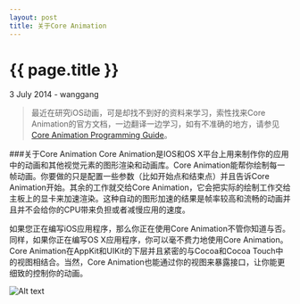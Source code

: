 ```yaml
---
layout: post
title: 关于Core Animation
---
```


{{ page.title }}
================

<p class="meta">3 July 2014 - wanggang</p>

> 最近在研究iOS动画，可是却找不到好的资料来学习，索性找来Core Animation的官方文档，一边翻译一边学习，如有不准确的地方，请参见[Core Animation Programming Guide](https://developer.apple.com/library/ios/documentation/Cocoa/Conceptual/CoreAnimation_guide/Introduction/Introduction.html "Core Animation Programming Guide")。

###关于Core Animation
Core Animation是IOS和OS X平台上用来制作你的应用中的动画和其他视觉元素的图形渲染和动画库。Core Animation能帮你绘制每一帧动画。你要做的只是配置一些参数（比如开始点和结束点）并且告诉Core Animation开始。其余的工作就交给Core Animation，它会把实际的绘制工作交给主板上的显卡来加速渲染。这种自动的图形加速的结果是帧率较高和流畅的动画并且并不会给你的CPU带来负担或者减慢应用的速度。

如果您正在编写iOS应用程序，那么你正在使用Core Animation不管你知道与否。同样，如果你正在编写OS X应用程序，你可以毫不费力地使用Core Animation。Core Animation在AppKit和UIKit的下层并且紧密的与Cocoa和Cocoa Touch中的视图相结合。当然，Core Animation也能通过你的视图来暴露接口，让你能更细致的控制你的动画。


[a1]: ../images/2014-07-03.jpg  "Core Animation"

![Alt text][a1]

